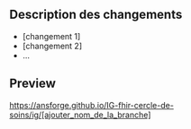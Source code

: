 ## Description des changements

* [changement 1]
* [changement 2]
* ...

## Preview

https://ansforge.github.io/IG-fhir-cercle-de-soins/ig/[ajouter_nom_de_la_branche] 

